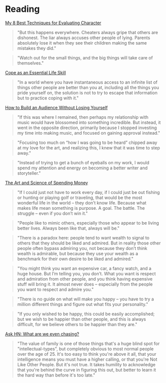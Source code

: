 # Reading

[My 8 Best Techniques for Evaluating Character](https://tedgioia.substack.com/p/my-8-best-techniques-for-evaluating)

> "But this happens everywhere. Cheaters always gripe that others are dishonest. The liar always accuses other people of lying. Parents absolutely lose it when they see their children making the same mistakes they did."

> "Watch out for the small things, and the big things will take care of themselves."

[Cope as an Essential Life Skill](https://blog.nateliason.com/p/cope)

> "In a world where you have instantaneous access to an infinite list of things other people are better than you at, including all the things you pride yourself on, the solution is not to try to escape that information but to practice coping with it."

[How to Build an Audience Without Losing Yourself](https://moretothat.com/how-to-build-an-audience-without-losing-yourself/)

> "If this was where I remained, then perhaps my relationship with music would have blossomed into something incredible. But instead, it went in the opposite direction, primarily because I stopped investing my time into making music, and focused on gaining approval instead."

> "Focusing too much on “how I was going to be heard” chipped away at my love for the art, and realizing this, I knew that it was time to step away."

> "Instead of trying to get a bunch of eyeballs on my work, I would spend my attention and energy on becoming a better writer and storyteller."

[The Art and Science of Spending Money](https://collabfund.com/blog/the-art-and-science-of-spending-money)

> "If I could just not have to work every day, if I could just be out fishing or hunting or playing golf or traveling, that would be the most wonderful life in the world – they don’t know life. Because what makes life mean something is purpose. A goal. The battle. The struggle – even if you don’t win it."

> "People like to mimic others, especially those who appear to be living better lives. Always been like that, always will be."

> "There is a paradox here: people tend to want wealth to signal to others that they should be liked and admired. But in reality those other people often bypass admiring you, not because they don’t think wealth is admirable, but because they use your wealth as a benchmark for their own desire to be liked and admired."

> "You might think you want an expensive car, a fancy watch, and a huge house. But I’m telling you, you don’t. What you want is respect and admiration from other people, and you think having expensive stuff will bring it. It almost never does – especially from the people you want to respect and admire you."

> "There is no guide on what will make you happy – you have to try a million different things and figure out what fits your personality."

> "If you only wished to be happy, this could be easily accomplished; but we wish to be happier than other people, and this is always difficult, for we believe others to be happier than they are."

[Ask HN: What are we even chasing?](https://news.ycombinator.com/item?id=34519487)

> "The value of family is one of those things that's a huge blind spot for "intellectual-types", but completely obvious to most normal people over the age of 25. It's too easy to think you're above it all, that your intelligence means you must have a higher calling, or that you're Not Like Other People. But it's not true. It takes humility to acknowledge that you're behind the curve in figuring this out, but better to learn it the hard way than before it's too late."